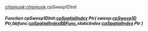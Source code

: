 _[chipmunk](../../modules/chipmunk/chipmunk-module.md):[chipmunk](../../modules/chipmunk/chipmunk-module.md).cpSweep1DInit_
##### Function cpSweep1DInit:[cpSpatialIndex](../../modules/chipmunk/chipmunk-cpspatialindex.md) Ptr( sweep:[cpSweep1D](../../modules/chipmunk/chipmunk-cpsweep1d.md) Ptr,bbfunc:[cpSpatialIndexBBFunc](../../modules/chipmunk/chipmunk-cpspatialindexbbfunc.md),staticIndex:[cpSpatialIndex](../../modules/chipmunk/chipmunk-cpspatialindex.md) Ptr )

